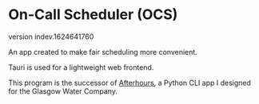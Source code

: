# On-Call Scheduler (OCS)

version indev.1624641760

An app created to make fair scheduling more convenient.

Tauri is used for a lightweight web frontend.

This program is the successor of [Afterhours](https://github.com/trevorkerney/Afterhours), a Python CLI app I designed for the Glasgow Water Company.

